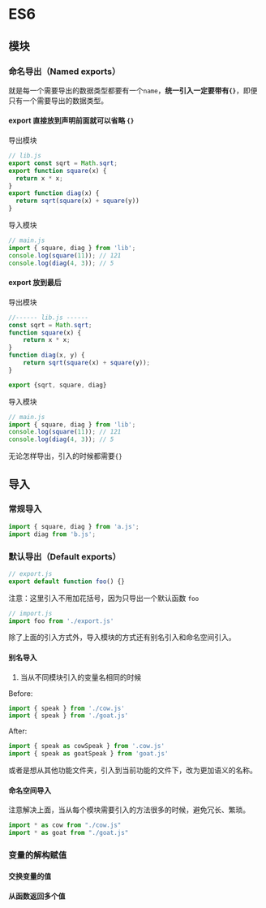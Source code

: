 # ES6 

## 模块

### 命名导出（Named exports）

就是每一个需要导出的数据类型都要有一个`name`，**统一引入一定要带有`{}`**，即便只有一个需要导出的数据类型。

#### export 直接放到声明前面就可以省略 `{}`

导出模块
```js
// lib.js
export const sqrt = Math.sqrt;
export function square(x) {
  return x * x;
}
export function diag(x) {
  return sqrt(square(x) + square(y))
}
```

导入模块
```js
// main.js
import { square, diag } from 'lib';				
console.log(square(11)); // 121
console.log(diag(4, 3)); // 5
```

#### export 放到最后

导出模块
```js
//------ lib.js ------
const sqrt = Math.sqrt;
function square(x) {
    return x * x;
}
function diag(x, y) {
    return sqrt(square(x) + square(y));
}

export {sqrt, square, diag}
```

导入模块
```js
// main.js
import { square, diag } from 'lib';				
console.log(square(11)); // 121
console.log(diag(4, 3)); // 5
```

无论怎样导出，引入的时候都需要`{} `

## 导入

### 常规导入

```js
import { square, diag } from 'a.js';	
import diag from 'b.js';	
```

### 默认导出（Default exports）

```js
// export.js
export default function foo() {}
```

注意：这里引入不用加花括号，因为只导出一个默认函数 `foo`
```js
// import.js
import foo from './export.js'
```

除了上面的引入方式外，导入模块的方式还有别名引入和命名空间引入。

#### 别名导入

1. 当从不同模块引入的变量名相同的时候

Before:
```js
import { speak } from './cow.js'
import { speak } from './goat.js'
```
After:
```js
import { speak as cowSpeak } from '.cow.js'
import { speak as goatSpeak } from 'goat.js'
```

或者是想从其他功能文件夹，引入到当前功能的文件下，改为更加语义的名称。

#### 命名空间导入

注意解决上面，当从每个模块需要引入的方法很多的时候，避免冗长、繁琐。
```js
import * as cow from "./cow.js"
import * as goat from "./goat.js"
```

### 变量的解构赋值

#### 交换变量的值

#### 从函数返回多个值